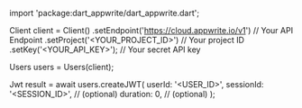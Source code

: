 import 'package:dart_appwrite/dart_appwrite.dart';

Client client = Client()
    .setEndpoint('https://cloud.appwrite.io/v1') // Your API Endpoint
    .setProject('<YOUR_PROJECT_ID>') // Your project ID
    .setKey('<YOUR_API_KEY>'); // Your secret API key

Users users = Users(client);

Jwt result = await users.createJWT(
    userId: '<USER_ID>',
    sessionId: '<SESSION_ID>', // (optional)
    duration: 0, // (optional)
);
